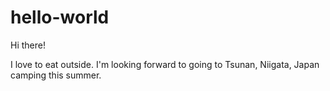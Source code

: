 # hello-world

Hi there!

I love to eat outside.
I'm looking forward to going to Tsunan, Niigata, Japan camping this summer.
